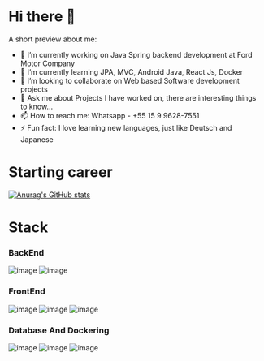 # Hi there 👋

A short preview about me:

- 🔭 I’m currently working on Java Spring backend development at Ford Motor Company
- 🌱 I’m currently learning JPA, MVC, Android Java, React Js, Docker
- 👯 I’m looking to collaborate on Web based Software development projects 
- 💬 Ask me about Projects I have worked on, there are interesting things to know...
- 📫 How to reach me: Whatsapp -  +55 15 9 9628-7551
- ⚡ Fun fact: I love learning new languages, just like Deutsch and Japanese

# Starting career
[![Anurag's GitHub stats](https://github-readme-stats.vercel.app/api?username=caiomagalhaes95)](https://github.com/anuraghazra/github-readme-stats)
# Stack
### BackEnd
![image](https://github.com/CaioMagalhaes95/CaioMagalhaes95/assets/89360553/6bb17324-5c12-4f78-9c2d-20165612f359) 
![image](https://github.com/CaioMagalhaes95/CaioMagalhaes95/assets/89360553/91498929-539f-4b68-8f0d-d1160905a351)
### FrontEnd
![image](https://github.com/CaioMagalhaes95/CaioMagalhaes95/assets/89360553/5fad6cad-fc90-40a9-ae46-75beb20928b5)
![image](https://github.com/CaioMagalhaes95/CaioMagalhaes95/assets/89360553/3f656604-0d0c-446a-87b5-e6f73bc230d6)
![image](https://github.com/CaioMagalhaes95/CaioMagalhaes95/assets/89360553/6090fd79-c1a3-4628-a444-63e2c853c3c6)

### Database And Dockering
![image](https://github.com/CaioMagalhaes95/CaioMagalhaes95/assets/89360553/20ccf3e1-ce31-4f1d-b9ad-2345dc032b0b)
![image](https://github.com/CaioMagalhaes95/CaioMagalhaes95/assets/89360553/6637f5b2-794f-41ea-ad86-511491115b49)
![image](https://github.com/CaioMagalhaes95/CaioMagalhaes95/assets/89360553/29f5d771-cb80-4927-a39b-653acba3d751)

